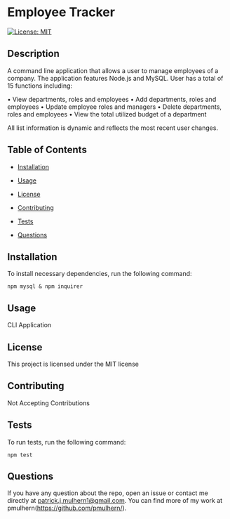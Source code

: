 # Employee Tracker

[![License: MIT](https://img.shields.io/badge/License-MIT-yellow.svg)](https://opensource.org/licenses/MIT)

## Description

A command line application that allows a user to manage employees of a company.  The application features Node.js and MySQL. User has a total of 15 functions including:

•	View departments, roles and employees
•	Add departments, roles and employees
•	Update employee roles and managers
•	Delete departments, roles and employees
•	View the total utilized budget of a department

All list information is dynamic and reflects the most recent user changes. 



## Table of Contents

* [Installation](#installation)

* [Usage](#usage)

* [License](#license)

* [Contributing](#contributing)

* [Tests](#tests)

* [Questions](#questions)

## Installation

To install necessary dependencies, run the following command:

```
npm mysql & npm inquirer
```

## Usage

CLI Application

## License

This project is licensed under the MIT license

## Contributing

Not Accepting Contributions

## Tests

To run tests, run the following command:

```
npm test
```

## Questions

If you have any question about the repo, open an issue or contact me directly at patrick.j.mulhern1@gmail.com. You can find more of my work at pmulhern(https://github.com/pmulhern/).